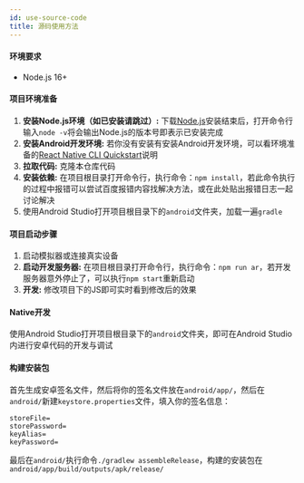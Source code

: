 ```yaml
---
id: use-source-code
title: 源码使用方法
---
```


#### 环境要求

- Node.js 16+

#### 项目环境准备

1. **安装Node.js环境（如已安装请跳过）:** 下载[Node.js](https://nodejs.org/en/)安装结束后，打开命令行输入`node -v`将会输出Node.js的版本号即表示已安装完成
2. **安装Android开发环境:** 若你没有安装有安装Android开发环境，可以看环境准备的[React Native CLI Quickstart](https://reactnative.dev/docs/environment-setup)说明
3. **拉取代码:** 克隆本仓库代码
4. **安装依赖:** 在项目根目录打开命令行，执行命令：`npm install`，若此命令执行的过程中报错可以尝试百度报错内容找解决方法，或在此处贴出报错日志一起讨论解决
5. 使用Android Studio打开项目根目录下的`android`文件夹，加载一遍`gradle`

#### 项目启动步骤

1. 启动模拟器或连接真实设备
2. **启动开发服务器:** 在项目根目录打开命令行，执行命令：`npm run ar`，若开发服务器意外停止了，可以执行`npm start`重新启动
3. **开发:** 修改项目下的JS即可实时看到修改后的效果

#### Native开发

使用Android Studio打开项目根目录下的`android`文件夹，即可在Android Studio内进行安卓代码的开发与调试

#### 构建安装包

首先生成安卓签名文件，然后将你的签名文件放在`android/app/`，然后在`android/`新建`keystore.properties`文件，填入你的签名信息：

```properties
storeFile=
storePassword=
keyAlias=
keyPassword=
```

最后在`android/`执行命令`./gradlew assembleRelease`，构建的安装包在`android/app/build/outputs/apk/release/`

